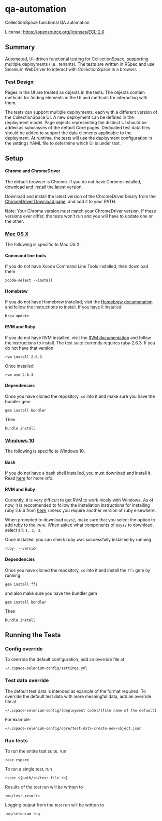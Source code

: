 # qa-automation
CollectionSpace functional QA automation

License: https://opensource.org/licenses/ECL-2.0

## Summary

Automated, UI-driven functional testing for CollectionSpace, supporting multiple deployments (i.e., tenants). The tests are written in RSpec and use Selenium WebDriver to interact with CollectionSpace in a browser.

### Test Design

Pages in the UI are treated as objects in the tests. The objects contain methods for finding elements in the UI and methods for interacting with them.

The tests can support multiple deployments, each with a different version of the CollectionSpace UI. A new deployment can be defined in the deployment model. Page objects representing the distinct UI should be added as subclasses of the default Core pages. Dedicated test data files should be added to support the data elements applicable to the deployment. At runtime, the tests will use the deployment configuration in the settings YAML file to determine which UI is under test.

## Setup

#### Chrome and ChromeDriver
The default browser is Chrome. If you do not have Chrome installed, download and install the [latest version](https://www.google.com/chrome/browser/desktop/index.html).

Download and install the latest version of the ChromeDriver binary from the [ChromeDriver Download page](https://sites.google.com/a/chromium.org/chromedriver/downloads), and add it to your PATH.

Note: Your Chrome version must match your ChromeDriver version. If these versions ever differ, the tests won't run and you will have to update one or the other.

### <ins>Mac OS X</ins>

The following is specific to Mac OS X.

#### Command line tools

If you do not have Xcode Command Line Tools installed, then download them
```
xcode-select --install
```

#### Homebrew

If you do not have Homebrew installed, visit the [Homebrew documenation](https://brew.sh/) and follow the instructions to install. If you have it installed
```
brew update
```

#### RVM and Ruby

If you do not have RVM installed, visit the [RVM documentation](https://rvm.io/) and follow the instructions to install. The test suite currently requires ruby-2.6.3.  If you do not have that version
```
rvm install 2.6.3
```
Once installed
```
rvm use 2.6.3
```

#### Dependencies

Once you have cloned the repository, `cd` into it and make sure you have the bundler gem
```
gem install bundler
```
Then
```
bundle install
```

### <ins>Windows 10</ins>
The following is specific to Windows 10.

#### Bash
If you do not have a bash shell installed, you must download and install it. Read [here](https://itsfoss.com/install-bash-on-windows/) for more info.

#### RVM and Ruby
Currently, it is very difficult to get RVM to work nicely with Windows. As of now, it is reccomended to follow the installation instructions for installing ruby 2.6.6 from [here](https://rubyinstaller.org/), unless you require another version of ruby elsewhere. 

When prompted to download `msys2`, make sure that you select the option to add ruby to the `PATH`. When asked what components of `msys2` to download, select all: `1, 2, 3`.

Once installed, you can check ruby was successfully installed  by running 
```
ruby  --version
```

#### Dependencies

Once you have cloned the repository, `cd` into it and install the `ffi` gem by running
```
gem install ffi
```

and also make sure you have the bundler gem
```
gem install bundler
```
Then
```
bundle install
```

 
## Running the Tests

### Config override
To override the default configuration, add an override file at
```
~/.cspace-selenium-config/settings.yml
```

### Test data override
The default test data is intended as example of the format required. To override the default test data with more meaningful data, add an override file at
```
~/.cspace-selenium-config/[deployment code]/[file name of the default]
```
For example:
```
~/.cspace-selenium-config/core/test-data-create-new-object.json
```

### Run tests

To run the entire test suite, run
```
rake cspace
```

To run a single test, run
```
rspec ${path/to/test_file.rb}
```

Results of the test run will be written to
```
tmp/test-results
```
Logging output from the test run will be written to
```
tmp/selenium-log
```
